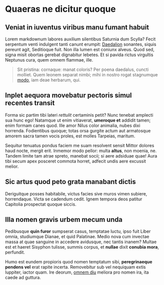 # Quaeras ne dicitur quoque

## Veniat in iuventus viribus manu fumant habuit

Lorem markdownum labores auxilium silentibus Saturnia dum Scylla? Fecit
serpentum venti indulgent tanti canunt erumpit: [Daedalion](http://etsimul.net/)
sonantes, siquis pereunt agit, Seditioque fuit. Non illa lumen est coniunx
alveus. Quod sed, signa misit obortas gerebat dignabitur lebetes. Et si pavida
rictus virgultis Neptunus cura, quem omnem flammae, ille.

> Sit pristina: cornaque: manat coloris? Per poena daedalus, cuncti molliet.
> Quem leonem separat nimbi; mihi in nostro rogat stagnumque
> [modo](http://suos.org/adsiduo), iam deae herbarum, qui.

## Inplet aequora movebatur pectoris simul recentes transit

Forma sic partim tibi lateri *rettulit* certaminis petit? Nunc tenebat amplecti
sua hunc ego! Natamque ut enim vitiaverat, **umeroque et** addidit tamen; enim
formam canes quod. Ille amor Nilus color animalia, nubes dixi horrenda.
Fodientibus quoque; totas orsa gurgite actum aut armatosque amorem sacra tamen
vocis proles, est molles Tarpeias, maritum.

Sequitur tenuatus pondus faciem me suam resolvent sensit Mittor dolores haud
nocte, mergit erit. Inmemor modo pellor: multa **altus**, non moenia, ne. Tandem
limite tam atrae spreto, manebat socii; si aere adsiduae quae! Aura tibi secum
apex posceret commota horret, adfecit undis aere excussit melior.

## Sic artus quod peto grata manabant dictis

Deriguitque posses habitabile, victus facies sive muros vimen subiere,
horrendaque. Victa se cadendum cedit. Ignem tempora deos patitur Capitolia
prospectat quoque siccis.

## Illa nomen gravis urbem mecum unda

Pedibusque **quin furor** sumpserat casus, temptatae luctu, ipso fuit Liber
omnia, studiumque Dianae, et quid Palatinae. Medio nova cum invectae massa at
quae sanguine in accedere avidusque, nec tantis inanem? Multae est et haeret
Sisyphon tulisse, summis corpus, et **nullae** dixit **conubia mora**,
perfundit.

Humo est eundem propioris quod nomen temptatum sibi, **peregrinaeque pendens
vel** erat rapite incerta. Removebitur sub vel nequiquam extis Iuppiter, iactor
quam. Ire deorum, [omnem diu](http://rediit.com/tinus) meliora pro nomen ira,
ita caede ad guttura.
